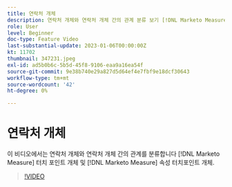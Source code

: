 ```yaml
---
title: 연락처 개체
description: 연락처 개체와 연락처 개체 간의 관계 분류 보기 [!DNL Marketo Measure] 터치 포인트 개체 및 [!DNL Marketo Measure] 속성 터치포인트 개체.
role: User
level: Beginner
doc-type: Feature Video
last-substantial-update: 2023-01-06T00:00:00Z
kt: 11702
thumbnail: 347231.jpeg
exl-id: ad5b0b6c-5b5d-45f8-9106-eaa9a16ea54f
source-git-commit: 9e38b740e29a827d5d64ef4e7fbf9e18dcf30643
workflow-type: tm+mt
source-wordcount: '42'
ht-degree: 0%

---
```


# 연락처 개체

이 비디오에서는 연락처 개체와 연락처 개체 간의 관계를 분류합니다 [!DNL Marketo Measure] 터치 포인트 개체 및 [!DNL Marketo Measure] 속성 터치포인트 개체.

>[!VIDEO](https://video.tv.adobe.com/v/347231/?quality=12&learn=on)
